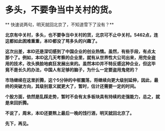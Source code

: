 多头，不要争当中关村的货。
====



** 快速说两句，明天就回北京了，不知道雪下了没有？**

**北京有中关村，多头，也不要争当中关村的货，北京可不止中关村。5462点，连这都如此困难重重，本ID都没了骂多头的兴趣了。**

**这次出差，本ID还是深切感到了中国企业的创业热情。虽然，有些手段，有点太那个了。例如，本ID这几天考察的企业里，就有从世界性大公司出来，用完全盗用的技术，改头换脸地疯狂发展出来的。虽然本ID并不特反感这种企业，但这毕竟不是长久的办法，中国人有足够的脑子，为什么一定要盗用鬼佬的？**

**市场继续在这里折腾，这个5分钟的中枢震荡，将继续向更大级别延伸，因此，最终的突破方向，其级别意义就更大了，暂时，估计还需要一定的时间。**

**个股方面，依然是乱踩走势，暂时不会有太多板块具有持续的走强能力，总之，就是来回折腾。**

**不说了，周末，本ID还要熬上最后一晚的饯行酒，明天就回北京了。**

**先下，再见。**
